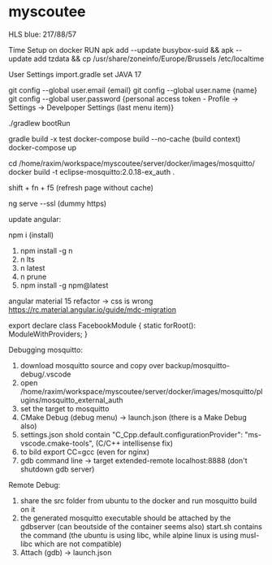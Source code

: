 # myscoutee

HLS blue: 217/88/57

Time Setup on docker
RUN apk add --update busybox-suid && apk --update add tzdata && cp /usr/share/zoneinfo/Europe/Brussels /etc/localtime

User Settings import.gradle set JAVA 17

git config --global user.email {email}
git config --global user.name {name}
git config --global user.password {personal access token - Profile -> Settings -> Develpoper Settings (last menu item)}

./gradlew bootRun

gradle build -x test
docker-compose build --no-cache (build context)
docker-compose up

cd /home/raxim/workspace/myscoutee/server/docker/images/mosquitto/
docker build -t eclipse-mosquitto:2.0.18-ex_auth .

shift + fn + f5 (refresh page without cache)

ng serve --ssl (dummy https)

update angular:

npm i (install)

1) npm install -g n
2) n lts
3) n latest
4) n prune
5) npm install -g npm@latest

angular material 15 refactor -> css is wrong
https://rc.material.angular.io/guide/mdc-migration

export declare class FacebookModule {
    static forRoot(): ModuleWithProviders<any>;
}

Debugging mosquitto:

1) download mosquitto source and copy over backup/mosquitto-debug/.vscode
2) open /home/raxim/workspace/myscoutee/server/docker/images/mosquitto/plugins/mosquitto_external_auth
3) set the target to mosquitto
4) CMake Debug (debug menu) -> launch.json (there is a Make Debug also)
5) settings.json shold contain "C_Cpp.default.configurationProvider": "ms-vscode.cmake-tools", (C/C++ intellisense fix)
6) to bild export CC=gcc (even for nginx)
7) gdb command line -> target extended-remote localhost:8888 (don't shutdown gdb server)

Remote Debug:

1) share the src folder from ubuntu to the docker and run mosquitto build on it
2) the generated mosquitto executable should be attached by the gdbserver (can beoutside of the container seems also)
   start.sh contains the command (the ubuntu is using libc, while alpine linux is using musl-libc which are not compatible)
3) Attach (gdb) -> launch.json